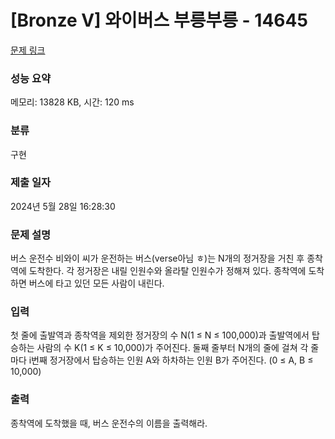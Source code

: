 # [Bronze V] 와이버스 부릉부릉 - 14645 

[문제 링크](https://www.acmicpc.net/problem/14645) 

### 성능 요약

메모리: 13828 KB, 시간: 120 ms

### 분류

구현

### 제출 일자

2024년 5월 28일 16:28:30

### 문제 설명

<p>버스 운전수 비와이 씨가 운전하는 버스(verse아님 ㅎ)는 N개의 정거장을 거친 후 종착역에 도착한다. 각 정거장은 내릴 인원수와 올라탈 인원수가 정해져 있다. 종착역에 도착하면 버스에 타고 있던 모든 사람이 내린다.</p>

### 입력 

 <p>첫 줄에 출발역과 종착역을 제외한 정거장의 수 N(1 ≤ N ≤ 100,000)과 출발역에서 탑승하는 사람의 수 K(1 ≤ K ≤ 10,000)가 주어진다. 둘째 줄부터 N개의 줄에 걸쳐 각 줄마다 i번째 정거장에서 탑승하는 인원 A와 하차하는 인원 B가 주어진다. (0 ≤ A, B ≤ 10,000)</p>

### 출력 

 <p>종착역에 도착했을 때, 버스 운전수의 이름을 출력해라.</p>

